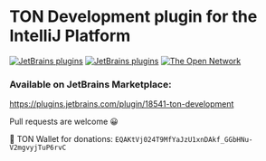 # TON Development plugin for the IntelliJ Platform

[![JetBrains plugins][plugin-version-svg]][plugin-repo]
[![JetBrains plugins][plugin-downloads-svg]][plugin-repo]
[![The Open Network][ton-svg]][ton]

### Available on JetBrains Marketplace:

https://plugins.jetbrains.com/plugin/18541-ton-development

Pull requests are welcome 😀

💎 TON Wallet for donations: `EQAKtVj024T9MfYaJzU1xnDAkf_GGbHNu-V2mgvyjTuP6rvC`

<!-- Badges -->
[plugin-repo]: https://plugins.jetbrains.com/plugin/18541-ton-development
[plugin-version-svg]: https://img.shields.io/jetbrains/plugin/v/18541-ton-development.svg
[plugin-downloads-svg]: https://img.shields.io/jetbrains/plugin/d/18541-ton-development.svg
[ton-svg]: https://img.shields.io/badge/%F0%9F%92%8E-TON-blue
[ton]: https://ton.org